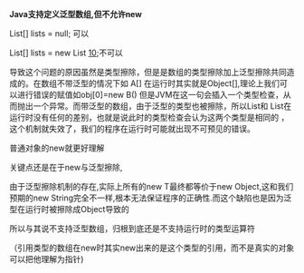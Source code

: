 **Java支持定义泛型数组,但不允许new**

List<String>[] lists = null; 可以

List<String>[] lists = new List<String> [10]();不可以

导致这个问题的原因虽然是类型擦除，但是是数组的类型擦除加上泛型擦除共同造成的。在数组不带泛型的情况下如 A[] 在运行时其实就是Object[],理论上我们可以进行错误的赋值如obj[0]=new B() 但是JVM在这一句会插入一个类型检查，从而抛出一个异常。而带泛型的数组，由于泛型的类型也被擦除，所以List<Integer>和 List<String>在运行时没有任何的差别，也就是说此时的类型检查会认为这两个类型是相同的 ，这个机制就失效了，我们的程序在运行时可能就出现不可预见的错误。

普通对象的new就更好理解

关键点还是在于new与泛型擦除,

由于泛型擦除机制的存在,实际上所有的new T最终都等价于new Object,这和我们预期的new String完全不一样,根本无法保证程序的正确性.而这个缺陷也是因为泛型在运行时被擦除成Object导致的

所以与其说不支持泛型数组，归根到底还是不支持运行时的类型运算符

（引用类型的数组在new时其实new出来的是这个类型的引用，而不是真实的对象 可以把他理解为指针)